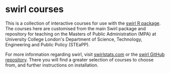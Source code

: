 # swirl courses

This is a collection of interactive courses for use with the [swirl R package](http://swirlstats.com). The courses here are customised from the main Swirl package and repository for teaching on the Masters of Public Administration (MPA) at University College London's Department of Science, Technology, Engineering and Public Policy (STEaPP).



For more information regarding swirl, visit [swirlstats.com](http://swirlstats.com) or the [swirl GitHub repository](https://github.com/swirldev/swirl). There you will find a greater selection of courses to choose from, and further instructions on installation.
